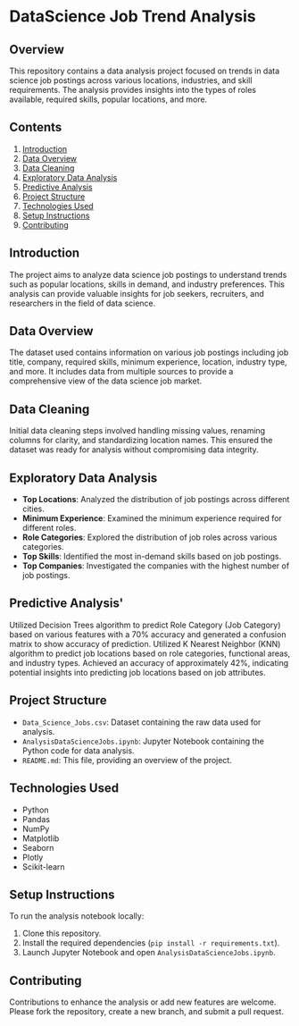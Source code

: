 # DataScience Job Trend Analysis

## Overview
This repository contains a data analysis project focused on trends in data science job postings across various locations, industries, and skill requirements. The analysis provides insights into the types of roles available, required skills, popular locations, and more.

## Contents
1. [Introduction](#introduction)
2. [Data Overview](#data-overview)
3. [Data Cleaning](#data-cleaning)
4. [Exploratory Data Analysis](#exploratory-data-analysis)
5. [Predictive Analysis](#predictive-analysis)
6. [Project Structure](#project-structure)
7. [Technologies Used](#technologies-used)
8. [Setup Instructions](#setup-instructions)
9. [Contributing](#contributing)

## Introduction
The project aims to analyze data science job postings to understand trends such as popular locations, skills in demand, and industry preferences. This analysis can provide valuable insights for job seekers, recruiters, and researchers in the field of data science.

## Data Overview
The dataset used contains information on various job postings including job title, company, required skills, minimum experience, location, industry type, and more. It includes data from multiple sources to provide a comprehensive view of the data science job market.

## Data Cleaning
Initial data cleaning steps involved handling missing values, renaming columns for clarity, and standardizing location names. This ensured the dataset was ready for analysis without compromising data integrity.

## Exploratory Data Analysis
- **Top Locations**: Analyzed the distribution of job postings across different cities.
- **Minimum Experience**: Examined the minimum experience required for different roles.
- **Role Categories**: Explored the distribution of job roles across various categories.
- **Top Skills**: Identified the most in-demand skills based on job postings.
- **Top Companies**: Investigated the companies with the highest number of job postings.

## Predictive Analysis'
Utilized Decision Trees algorithm to predict Role Category (Job Category) based on various features with a 70% accuracy and generated a confusion matrix to show accuracy of prediction.
Utilized K Nearest Neighbor (KNN) algorithm to predict job locations based on role categories, functional areas, and industry types. Achieved an accuracy of approximately 42%, indicating potential insights into predicting job locations based on job attributes.

## Project Structure
- `Data_Science_Jobs.csv`: Dataset containing the raw data used for analysis.
- `AnalysisDataScienceJobs.ipynb`: Jupyter Notebook containing the Python code for data analysis.
- `README.md`: This file, providing an overview of the project.

## Technologies Used
- Python
- Pandas
- NumPy
- Matplotlib
- Seaborn
- Plotly
- Scikit-learn

## Setup Instructions
To run the analysis notebook locally:
1. Clone this repository.
2. Install the required dependencies (`pip install -r requirements.txt`).
3. Launch Jupyter Notebook and open `AnalysisDataScienceJobs.ipynb`.

## Contributing
Contributions to enhance the analysis or add new features are welcome. Please fork the repository, create a new branch, and submit a pull request.


